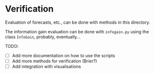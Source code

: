 # Verification
Evaluation of forecasts, etc., can be done with methods in this directory.

The information gain evaluation can be done with `infogain.py` using the class `InfoGain`, probably, eventually...

TODO:
- [ ] Add more documentation on how to use the scripts
- [ ] Add more methods for verification (Brier?)
- [ ] Add integration with visualisations 